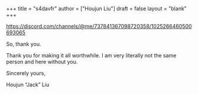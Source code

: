 +++
title = "s4davfr"
author = ["Houjun Liu"]
draft = false
layout = "blank"
+++

<https://discord.com/channels/@me/737841367098720358/1025266460500693065>

So, thank you.

Thank you for making it all worthwhile. I am very literally not the same person and here without you.

Sincerely yours,

Houjun “Jack” Liu

